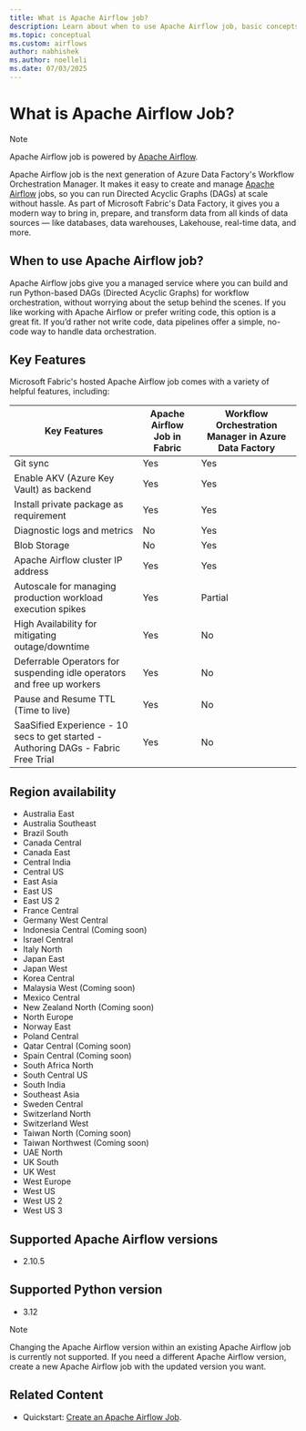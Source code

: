 ```yaml
---
title: What is Apache Airflow job?
description: Learn about when to use Apache Airflow job, basic concepts, and supported regions.
ms.topic: conceptual
ms.custom: airflows
author: nabhishek
ms.author: noelleli
ms.date: 07/03/2025
---
```


# What is Apache Airflow Job?

> [!NOTE]
> Apache Airflow job is powered by [Apache Airflow](https://airflow.apache.org/).

Apache Airflow job is the next generation of Azure Data Factory's Workflow Orchestration Manager.
It makes it easy to create and manage [Apache Airflow](https://airflow.apache.org) jobs, so you can run Directed Acyclic Graphs (DAGs) at scale without hassle.  As part of Microsoft Fabric's Data Factory, it gives you a modern way to bring in, prepare, and transform data from all kinds of data sources — like databases, data warehouses, Lakehouse, real-time data, and more.

## When to use Apache Airflow job?

Apache Airflow jobs give you a managed service where you can build and run Python-based DAGs (Directed Acyclic Graphs) for workflow orchestration, without worrying about the setup behind the scenes. If you like working with Apache Airflow or prefer writing code, this option is a great fit. If you’d rather not write code, data pipelines offer a simple, no-code way to handle data orchestration.

## Key Features

Microsoft Fabric's hosted Apache Airflow job comes with a variety of helpful features, including:

| Key Features                                                                       | Apache Airflow Job in Fabric | Workflow Orchestration Manager in Azure Data Factory |
| ---------------------------------------------------------------------------------- | ------------------------ | ------------------------------------- |
| Git sync                                                                           | Yes                      | Yes                                   |
| Enable AKV (Azure Key Vault) as backend                                                              | Yes                      | Yes                                   |
| Install private package as requirement                                             | Yes                      | Yes                                   |
| Diagnostic logs and metrics                                                        | No                       | Yes                                   |
| Blob Storage                                                                       | No                       | Yes                                   |
| Apache Airflow cluster IP address                                                  | Yes                      | Yes                                   |
| Autoscale for managing production workload execution spikes                       | Yes                      | Partial                               |
| High Availability for mitigating outage/downtime                                   | Yes                      | No                                    |
| Deferrable Operators for suspending idle operators and free up workers             | Yes                      | No                                    |
| Pause and Resume TTL (Time to live)                                                               | Yes                      | No                                    |
| SaaSified Experience - 10 secs to get started - Authoring DAGs - Fabric Free Trial | Yes                      | No                                    |

## Region availability 

- Australia East
- Australia Southeast
- Brazil South
- Canada Central
- Canada East
- Central India
- Central US
- East Asia
- East US
- East US 2
- France Central
- Germany West Central
- Indonesia Central (Coming soon)
- Israel Central
- Italy North
- Japan East
- Japan West
- Korea Central
- Malaysia West (Coming soon)
- Mexico Central
- New Zealand North (Coming soon)
- North Europe
- Norway East
- Poland Central
- Qatar Central (Coming soon)
- Spain Central (Coming soon)
- South Africa North
- South Central US
- South India
- Southeast Asia
- Sweden Central
- Switzerland North
- Switzerland West
- Taiwan North (Coming soon)
- Taiwan Northwest (Coming soon)
- UAE North
- UK South
- UK West
- West Europe
- West US
- West US 2
- West US 3

## Supported Apache Airflow versions

- 2.10.5

## Supported Python version

- 3.12

> [!NOTE]
> Changing the Apache Airflow version within an existing Apache Airflow job is currently not supported. If you need a different Apache Airflow version, create a new Apache Airflow job with the updated version you want. 


## Related Content

- Quickstart: [Create an Apache Airflow Job](../data-factory/create-apache-airflow-jobs.md).
